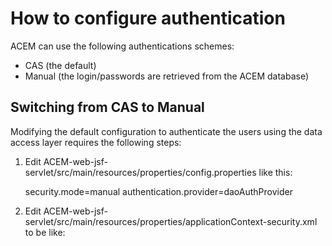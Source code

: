 How to configure authentication
===

ACEM can use the following authentications schemes:

* CAS (the default)
* Manual (the login/passwords are retrieved from the ACEM database)

Switching from CAS to Manual
--

Modifying the default configuration to authenticate the users using the data access layer requires the following steps:

1. Edit ACEM-web-jsf-servlet/src/main/resources/properties/config.properties like this:

    security.mode=manual
    authentication.provider=daoAuthProvider
2. Edit ACEM-web-jsf-servlet/src/main/resources/properties/applicationContext-security.xml to be like:

    <import resource="security/applicationContext-security-manual.xml" />

    <!-- 
	 <import resource="security/applicationContext-security-cas.xml" />
    -->
